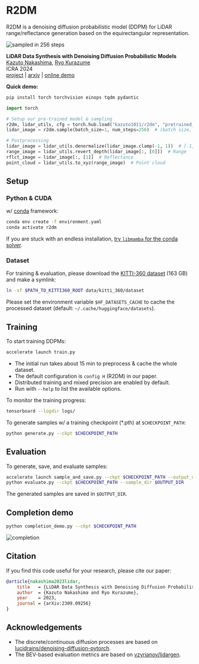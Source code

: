 # R2DM

R2DM is a denoising diffusion probabilistic model (DDPM) for LiDAR range/reflectance generation based on the equirectangular representation.

![sampled in 256 steps](https://github.com/kazuto1011/r2dm/assets/9032347/0947620b-fd82-4a17-a614-890d4de13554)

**LiDAR Data Synthesis with Denoising Diffusion Probabilistic Models**<br>
[Kazuto Nakashima](https://kazuto1011.github.io), [Ryo Kurazume](https://robotics.ait.kyushu-u.ac.jp/kurazume/en/)<br>
ICRA 2024<br>
[project](https://kazuto1011.github.io/r2dm) | [arxiv](https://arxiv.org/abs/2309.09256) | [online demo](https://huggingface.co/spaces/kazuto1011/r2dm)

**Quick demo:**

```sh
pip install torch torchvision einops tqdm pydantic
```

```py
import torch

# Setup our pre-trained model & sampling
r2dm, lidar_utils, cfg = torch.hub.load("kazuto1011/r2dm", "pretrained_r2dm", device="cuda")
lidar_image = r2dm.sample(batch_size=1, num_steps=256)  # (batch size, 2, height, width)

# Postprocessing
lidar_image = lidar_utils.denormalize(lidar_image.clamp(-1, 1))  # [-1,1] -> [0,1]
range_image = lidar_utils.revert_depth(lidar_image[:, [0]])  # Range
rflct_image = lidar_image[:, [1]]  # Reflectance
point_cloud = lidar_utils.to_xyz(range_image)  # Point cloud
```

## Setup

### Python & CUDA

w/ [conda](https://docs.conda.io/projects/miniconda/en/latest/) framework:

```sh
conda env create -f environment.yaml
conda activate r2dm
```

If you are stuck with an endless installation, [try `libmamba` for the conda solver](https://www.anaconda.com/blog/a-faster-conda-for-a-growing-community).

### Dataset

For training & evaluation, please download the [KITTI-360 dataset](http://www.cvlibs.net/datasets/kitti-360/) (163 GB) and make a symlink:

```sh
ln -sf $PATH_TO_KITTI360_ROOT data/kitti_360/dataset
```

Please set the environment variable `$HF_DATASETS_CACHE` to cache the processed dataset (default: `~/.cache/huggingface/datasets`).

## Training

To start training DDPMs:

```sh
accelerate launch train.py
```

- The initial run takes about 15 min to preprocess & cache the whole dataset.
- The default configuration is `config H` (R2DM) in our paper.
- Distributed training and mixed precision are enabled by default.
- Run with `--help` to list the available options.

To monitor the training progress:

```sh
tensorboard --logdir logs/
```

To generate samples w/ a training checkpoint (\*.pth) at `$CHECKPOINT_PATH`:

```sh
python generate.py --ckpt $CHECKPOINT_PATH
```

## Evaluation

To generate, save, and evaluate samples:

```sh
accelerate launch sample_and_save.py --ckpt $CHECKPOINT_PATH --output_dir $OUTPUT_DIR
python evaluate.py --ckpt $CHECKPOINT_PATH --sample_dir $OUTPUT_DIR
```

The generated samples are saved in `$OUTPUT_DIR`.

## Completion demo

```sh
python completion_demo.py --ckpt $CHECKPOINT_PATH
```

![completion](https://github.com/kazuto1011/r2dm/assets/9032347/f2b89329-c43f-4cd9-b0ff-210184c01632)

## Citation

If you find this code useful for your research, please cite our paper:

```bibtex
@article{nakashima2023lidar,
    title   = {LiDAR Data Synthesis with Denoising Diffusion Probabilistic Models},
    author  = {Kazuto Nakashima and Ryo Kurazume},
    year    = 2023,
    journal = {arXiv:2309.09256}
}
```

## Acknowledgements

- The discrete/continuous diffusion processes are based on [lucidrains/denoising-diffusion-pytorch](https://github.com/lucidrains/denoising-diffusion-pytorch).
- The BEV-based evaluation metrics are based on [vzyrianov/lidargen](https://github.com/vzyrianov/lidargen).
